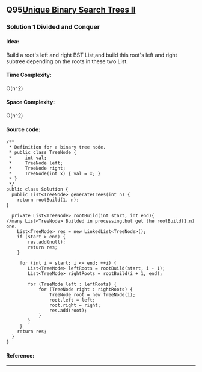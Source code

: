 ## Q95[Unique Binary Search Trees II ](https://leetcode.com/problems/unique-binary-search-trees-ii/) 

### Solution 1 Divided and Conquer
#### Idea:
Build a root's left and right BST List<TreeNode>,and build this root's left and right subtree depending on the roots in these two List<TreeNode>.
#### Time Complexity: 
O(n^2)
#### Space Complexity:
O(n^2)
#### Source code:
```
/**
 * Definition for a binary tree node.
 * public class TreeNode {
 *     int val;
 *     TreeNode left;
 *     TreeNode right;
 *     TreeNode(int x) { val = x; }
 * }
 */
public class Solution {
  public List<TreeNode> generateTrees(int n) {
    return rootBuild(1, n);
}

  private List<TreeNode> rootBuild(int start, int end){
//many List<TreeNode> Builded in processing,but get the rootBuild(1,n) one. 
    List<TreeNode> res = new LinkedList<TreeNode>();
    if (start > end) {
        res.add(null); 
        return res;
    }

     for (int i = start; i <= end; ++i) {
        List<TreeNode> leftRoots = rootBuild(start, i - 1);
        List<TreeNode> rightRoots = rootBuild(i + 1, end);

        for (TreeNode left : leftRoots) {
            for (TreeNode right : rightRoots) {
                TreeNode root = new TreeNode(i);
                root.left = left;
                root.right = right;
                res.add(root);
            }
        }
     }
    return res;
  }
}
```
#### Reference:

---

